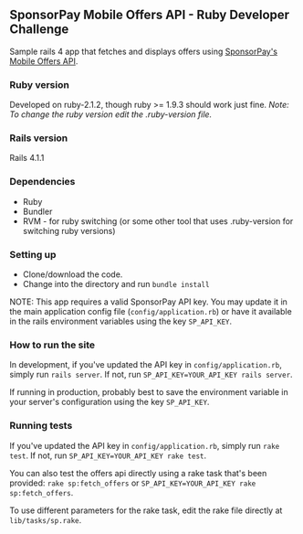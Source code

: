 ## SponsorPay Mobile Offers API - Ruby Developer Challenge

Sample rails 4 app that fetches and displays offers using [SponsorPay's Mobile Offers API](http://developer.sponsorpay.com/content/ios/offer-wall/offer-api/).

### Ruby version

Developed on ruby-2.1.2, though ruby >= 1.9.3 should work just fine. *Note: To change the ruby version edit the .ruby-version file.*

### Rails version

Rails 4.1.1

### Dependencies

* Ruby
* Bundler
* RVM - for ruby switching (or some other tool that uses .ruby-version for switching ruby versions)

### Setting up

* Clone/download the code.
* Change into the directory and run `bundle install`

NOTE: This app requires a valid SponsorPay API key. You may update it in the main application config file (`config/application.rb`) or have it available in the rails environment variables using the key `SP_API_KEY`.

### How to run the site

In development, if you've updated the API key in `config/application.rb`, simply run `rails server`. If not, run `SP_API_KEY=YOUR_API_KEY rails server`.

If running in production, probably best to save the environment variable in your server's configuration using the key `SP_API_KEY`.

### Running tests

If you've updated the API key in `config/application.rb`, simply run `rake test`. If not, run `SP_API_KEY=YOUR_API_KEY rake test`.

You can also test the offers api directly using a rake task that's been provided: `rake sp:fetch_offers` or `SP_API_KEY=YOUR_API_KEY rake sp:fetch_offers`.

To use different parameters for the rake task, edit the rake file directly at `lib/tasks/sp.rake`.